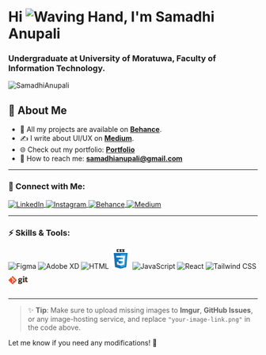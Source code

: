 # Hi <img alt="Waving Hand" width="50" height="50" src="https://media.giphy.com/media/hvRJCLFzcasrR4ia7z/giphy.gif">, I'm Samadhi Anupali

<h3>Undergraduate at University of Moratuwa, Faculty of Information Technology.</h3>

<p align="left"> <img src="https://komarev.com/ghpvc/?username=SamadhiAnupali&label=Profile%20views&color=0e75b6&style=flat" alt="SamadhiAnupali" /> </p>


## 🚀 About Me      
- 🎨 All my projects are available on **[Behance](https://www.behance.net/samadhianupali)**.  
- ✍️ I write about UI/UX on **[Medium](https://medium.com/@samadhianupali)**.  
- 🌐 Check out my portfolio: **[Portfolio](https://samadhianupali.github.io/MYPORTFOLIO1/)**  
- 📩 How to reach me: **samadhianupali@gmail.com**  


---

<h3 align="left">📲 Connect with Me:</h3>
<p align="left">
<a href="https://www.linkedin.com/in/samadhi-anupali-65a25824b/" target="blank">
  <img align="center" src="https://raw.githubusercontent.com/rahuldkjain/github-profile-readme-generator/master/src/images/icons/Social/linked-in-alt.svg" alt="LinkedIn" height="30" width="40" />
</a>
<a href="https://instagram.com/YOUR-INSTAGRAM-ID" target="blank">
  <img align="center" src="https://raw.githubusercontent.com/rahuldkjain/github-profile-readme-generator/master/src/images/icons/Social/instagram.svg" alt="Instagram" height="30" width="40" />
</a>
<a href="https://www.behance.net/YOUR-BEHANCE-ID" target="blank">
  <img align="center" src="https://raw.githubusercontent.com/rahuldkjain/github-profile-readme-generator/master/src/images/icons/Social/behance.svg" alt="Behance" height="30" width="40" />
</a>
<a href="https://medium.com/@YOUR-MEDIUM-ID" target="blank">
  <img align="center" src="https://raw.githubusercontent.com/rahuldkjain/github-profile-readme-generator/master/src/images/icons/Social/medium.svg" alt="Medium" height="30" width="40" />
</a>
</p>

---

<h3 align="left">⚡ Skills & Tools:</h3>
<p align="left">
  <img src="https://www.vectorlogo.zone/logos/figma/figma-icon.svg" alt="Figma" width="40" height="40"/> 
  <img src="https://www.vectorlogo.zone/logos/adobe_xd/adobe_xd-icon.svg" alt="Adobe XD" width="40" height="40"/>
  <img src="https://www.vectorlogo.zone/logos/w3_html5/w3_html5-icon.svg" alt="HTML" width="40" height="40"/> 
  <img src="https://raw.githubusercontent.com/devicons/devicon/master/icons/css3/css3-original-wordmark.svg" alt="CSS3" width="40" height="40"/> 
  <img src="https://www.vectorlogo.zone/logos/javascript/javascript-icon.svg" alt="JavaScript" width="40" height="40"/>
  <img src="https://www.vectorlogo.zone/logos/reactjs/reactjs-icon.svg" alt="React" width="40" height="40"/>
  <img src="https://www.vectorlogo.zone/logos/tailwindcss/tailwindcss-icon.svg" alt="Tailwind CSS" width="40" height="40"/>
  <img src="https://raw.githubusercontent.com/devicons/devicon/master/icons/git/git-original-wordmark.svg" alt="Git" width="40" height="40"/>
</p>

---

> ✨ **Tip**: Make sure to upload missing images to **Imgur**, **GitHub Issues**, or any image-hosting service, and replace `"your-image-link.png"` in the code above.  

Let me know if you need any modifications! 🚀
